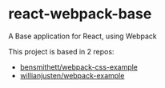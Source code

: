 # react-webpack-base
A Base application for React, using Webpack


This project is based in 2 repos:

- [bensmithett/webpack-css-example](https://github.com/bensmithett/webpack-css-example)
- [willianjusten/webpack-example](https://github.com/willianjusten/webpack-example)
